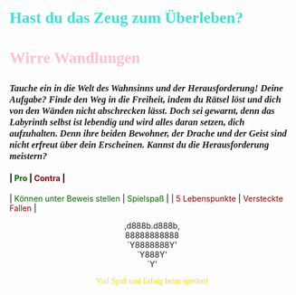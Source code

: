 # <p style="font-family: 'fantasy', fantasy;"><span style="color:#40E0D0">Hast du das Zeug zum Überleben?</span></p>

# <p style="font-family: 'fantasy', fantasy;"><span style="color:pink">Wirre Wandlungen</span></p>

### <p style="font-family: 'fantasy', fantasy;">_Tauche ein in die Welt des Wahnsinns und der Herausforderung! Deine Aufgabe? Finde den Weg in die Freiheit, indem du Rätsel löst und dich von den Wänden nicht abschrecken lässt. Doch sei gewarnt, denn das Labyrinth selbst ist lebendig und wird alles daran setzen, dich aufzuhalten. Denn ihre beiden Bewohner, der Drache und der Geist sind nicht erfreut über dein Erscheinen. Kannst du die Herausforderung meistern?_</p>

#### <span style="color:black">|</span> <span style="color:darkgreen">Pro</span> <span style="color:black">|</span> <span style="color:darkred">Contra</span> <span style="color:black">|</span>
<span style="color:black">|</span> <span style="color:darkgreen">Können unter Beweis stellen</span>   <span style="color:black">|</span> <span style="color:darkgreen">Spielspaß</span>   <span style="color:black">|</span>
<span style="color:black">|</span> <span style="color:darkred">5 Lebenspunkte</span>   <span style="color:black">|</span> <span style="color:darkred">Versteckte Fallen</span>   <span style="color:black">|</span>



<center>,d888b.d888b,</center>          
<center>88888888888</center>
<center>`Y8888888Y'</center>
 <center>`Y888Y'</center> 
  <center>`Y'</center>     


<center><p style="font-family: 'fantasy', fantasy;"><span style="color:gold">Viel Spaß und Erfolg beim spielen! </span></p></center>

